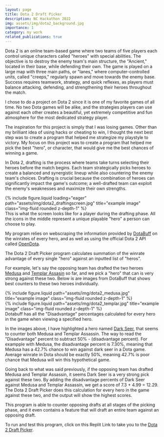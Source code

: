 ```yaml
---
layout: page
title: Dota 2 Draft Picker
description: NC Hackathon 2022
img: assets/img/dota2_background.jpg
importance: 1
category: my work
related_publications: true
---
```


Dota 2 is an online team-based game where two teams of five players each control unique characters called "heroes" with special abilities. The objective is to destroy the enemy team's main structure, the "Ancient," located in their base, while defending their own. The game is played on a large map with three main paths, or "lanes," where computer-controlled units, called "creeps," regularly spawn and move towards the enemy base. Success requires teamwork, strategy, and quick reflexes, as players must balance attacking, defending, and strengthening their heroes throughout the match.

I chose to do a project on Dota 2 since it is one of my favorite games of all time. No two Dota games will be alike, and the strategies players can use against each other creates a beautiful, yet extremely competitive and fun atmosphere for the most dedicated strategy player.

The inspiration for this project is simply that I was losing games. Other than my brilliant idea of using hacks or cheating to win, I thought the next best step was to create a program that helped me strategize my playstyle to victory. My focus on this project was to create a program that helped me pick the best "hero", or character, that would give me the best chances of winning a game.

In Dota 2, drafting is the process where teams take turns selecting their heroes before the match begins. Each team strategically picks heroes to create a balanced and synergistic lineup while also countering the enemy team's choices. Drafting is crucial because the combination of heroes can significantly impact the game's outcome; a well-drafted team can exploit the enemy's weaknesses and maximize their own strengths.

<div class="row">
    <div class="col-sm mt-3 mt-md-0">
        {% include figure.liquid loading="eager" path="assets/img/dota2_draftingscreen.jpg" title="example image" class="img-fluid rounded z-depth-1" %}
    </div>
</div>
<div class="caption">
    This is what the screen looks like for a player during the drafting phase. All the icons in the middle represent a unique playable "hero" a person can choose to play.
</div>

My program relies on webscraping the information provided by [DotaBuff](https://www.dotabuff.com/) on the winrates of every hero, and as well as using the official Dota 2 API called [OpenDota](https://docs.opendota.com/).

The Dota 2 Draft Picker program calculates summation of the winrate advantage of every single "hero" against an inputted list of "heros".

For example, let's say the opposing team has drafted the two heroes [Medusa](https://www.dota2.com/hero/medusa) and [Templar Assasin](https://www.dota2.com/hero/templarassassin) so far, and we pick a "hero" that can is very strong against these two. Below is are images from DotaBuff that shows best counters to these two heroes individually.

<div class="row justify-content-sm-center">
    <div class="col-sm-6 mt-3 mt-md-0">
        {% include figure.liquid path="assets/img/dota2_medusa.jpg" title="example image" class="img-fluid rounded z-depth-1" %}
    </div>
    <div class="col-sm-6 mt-3 mt-md-0">
        {% include figure.liquid path="assets/img/dota2_templar.jpg" title="example image" class="img-fluid rounded z-depth-1" %}
    </div>
</div>
<div class="caption">
    Dotabuff has all the "Disadvantage" percentages calculated for every hero in the game when viewing a specified hero.
</div>

In the images above, I have highlighted a hero named [Dark Seer](https://www.dota2.com/hero/darkseer), that seems to counter both Medusa and Templar Assassin. The way to read the "Disadvantage" percent to subtract 50% - (disadvantage percent). For exampple with Medusa, the disadvantage percent is 7.30%, meaning that Medusa has a 42.7% chance to win against dark seer in a Dota game. Average winrate in Dota should be exactly 50%, meaning 42.7% is poor chance that Medusa will win this hypothetical game.

Going back to what was said previously, if the opposing team has drafted Medusa and Templar Assassin, it seems Dark Seer is a very strong pick against these two. By adding the disadvantage percents of Dark Seer against Medusa and Templar Assassin, we get a score of 7.3 + 4.99 = 12.29. The Dota 2 Draft Picker does this calculation for every hero in the game against these two, and the output will show the highest scores.

This program is able to counter opposing drafts at all stages of the picking phase, and it even contains a feature that will draft an entire team against an opposing draft.

To run and test this program, click on this Replit Link to take you to the [Dota 2 Draft Picker](https://replit.com/@schquid98/Dota-2-Draft-Picker).